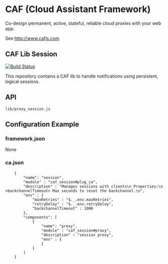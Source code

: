 # CAF (Cloud Assistant Framework)

Co-design permanent, active, stateful, reliable cloud proxies with your web app.

See http://www.cafjs.com 

## CAF Lib Session
[![Build Status](http://ci.cafjs.com/api/badges/cafjs/caf_session/status.svg)](http://ci.cafjs.com/cafjs/caf_session)


This repository contains a CAF lib to handle notifications using persistent, logical sessions.


## API

    lib/proxy_session.js
 
## Configuration Example

### framework.json

None


### ca.json

        {
            "name": "session",
            "module" : "caf_session#plug_ca",
            "description" : "Manages sessions with clients\n Properties:\n <backchannelTimeout> Max seconds to reset the backchannel.\n",
            "env" : {
                "maxRetries" : "$._.env.maxRetries",
                "retryDelay" : "$._.env.retryDelay",
                "backchannelTimeout" : 1000
            },
            "components": [
                {
                    "name": "proxy",
                    "module" : "caf_session#proxy",
                    "description" : "session proxy",
                    "env" : {
                    }
                }
            ]
        }
        
            
 
